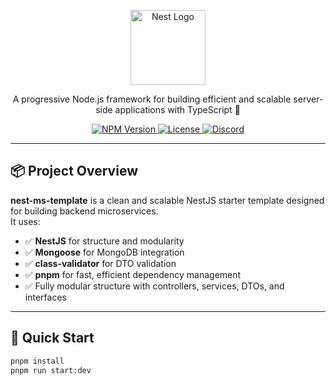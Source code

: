<p align="center">
  <a href="https://nestjs.com/" target="blank">
    <img src="https://nestjs.com/img/logo-small.svg" width="120" alt="Nest Logo" />
  </a>
</p>

<p align="center">A progressive Node.js framework for building efficient and scalable server-side applications with TypeScript 🚀</p>

<p align="center">
  <a href="https://www.npmjs.com/package/@nestjs/core" target="_blank">
    <img src="https://img.shields.io/npm/v/@nestjs/core.svg" alt="NPM Version" />
  </a>
  <a href="https://github.com/maorlevinshtein/nest-ms-template" target="_blank">
    <img src="https://img.shields.io/github/license/maorlevinshtein/nest-ms-template" alt="License" />
  </a>
  <a href="https://discord.gg/G7Qnnhy" target="_blank">
    <img src="https://img.shields.io/badge/discord-online-brightgreen.svg" alt="Discord"/>
  </a>
</p>

---

## 📦 Project Overview

**nest-ms-template** is a clean and scalable NestJS starter template designed for building backend microservices.  
It uses:

- ✅ **NestJS** for structure and modularity
- ✅ **Mongoose** for MongoDB integration
- ✅ **class-validator** for DTO validation
- ✅ **pnpm** for fast, efficient dependency management
- ✅ Fully modular structure with controllers, services, DTOs, and interfaces

---

## 🚀 Quick Start

```bash
pnpm install
pnpm run start:dev
